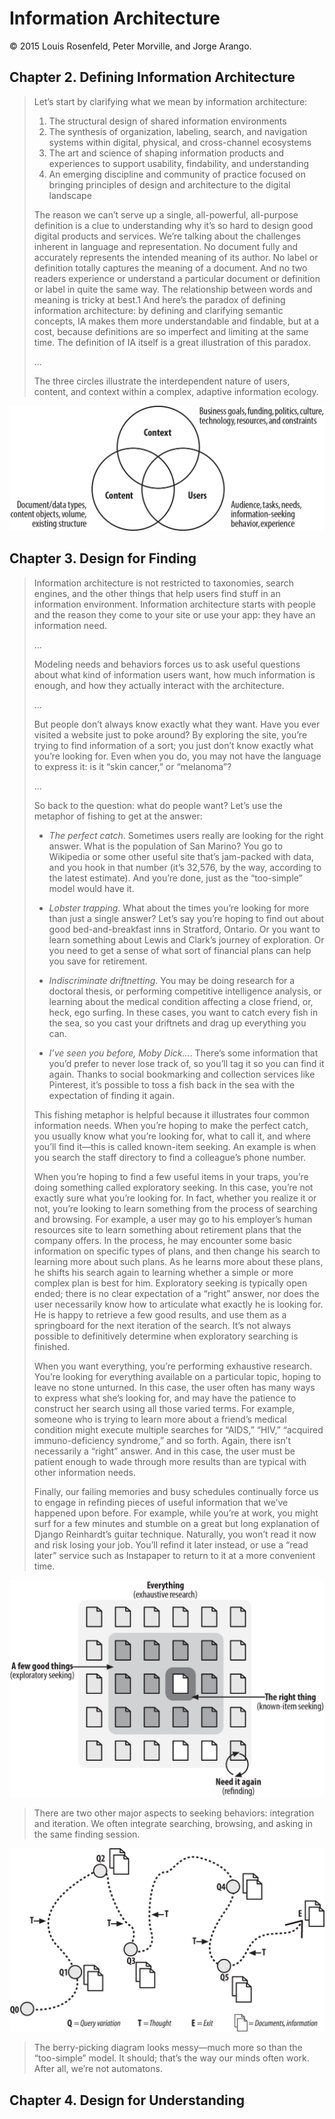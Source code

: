 # Information Architecture

© 2015 Louis Rosenfeld, Peter Morville, and Jorge Arango.

## Chapter 2. Defining Information Architecture

> Let’s start by clarifying what we mean by information architecture:
> 1. The structural design of shared information environments
> 2. The synthesis of organization, labeling, search, and navigation systems within digital, physical, and cross-channel ecosystems
> 3. The art and science of shaping information products and experiences to support usability, findability, and understanding
> 4. An emerging discipline and community of practice focused on bringing principles of design and architecture to the digital landscape
>
> The reason we can’t serve up a single, all-powerful, all-purpose definition is a clue to understanding why it’s so hard to design good digital products and services. We’re talking about the challenges inherent in language and representation. No document fully and accurately represents the intended meaning of its author. No label or definition totally captures the meaning of a document. And no two readers experience or understand a particular document or definition or label in quite the same way. The relationship between words and meaning is tricky at best.1 And here’s the paradox of defining information architecture: by defining and clarifying semantic concepts, IA makes them more understandable and findable, but at a cost, because definitions are so imperfect and limiting at the same time. The definition of IA itself is a great illustration of this paradox.
>
> ...
> 
> The three circles illustrate the interdependent nature of users, content, and context within a complex, adaptive information ecology.

![Users, Content, Context Illustration](/.attachments/users.context.content.png)

## Chapter 3. Design for Finding

> Information architecture is not restricted to taxonomies, search engines, and the other things that help users find stuff in an information environment. Information architecture starts with people and the reason they come to your site or use your app: they have an information need.
>
> ...
> 
> Modeling needs and behaviors forces us to ask useful questions about what kind of information users want, how much information is enough, and how they actually interact with the architecture.
> 
> ...
> 
> But people don’t always know exactly what they want. Have you ever visited a website just to poke around? By exploring the site, you’re trying to find information of a sort; you just don’t know exactly what you’re looking for. Even when you do, you may not have the language to express it: is it “skin cancer,” or “melanoma”?
>
> ...
> 
> So back to the question: what do people want? Let’s use the metaphor of fishing to get at the answer:
>
> - _The perfect catch_. Sometimes users really are looking for the right answer. What is the population of San Marino? You go to Wikipedia or some other useful site that’s jam-packed with data, and you hook in that number (it’s 32,576, by the way, according to the latest estimate). And you’re done, just as the “too-simple” model would have it.
>
> - _Lobster trapping_. What about the times you’re looking for more than just a single answer? Let’s say you’re hoping to find out about good bed-and-breakfast inns in Stratford, Ontario. Or you want to learn something about Lewis and Clark’s journey of exploration. Or you need to get a sense of what sort of financial plans can help you save for retirement.
>
> - _Indiscriminate driftnetting_. You may be doing research for a doctoral thesis, or performing competitive intelligence analysis, or learning about the medical condition affecting a close friend, or, heck, ego surfing. In these cases, you want to catch every fish in the sea, so you cast your driftnets and drag up everything you can.
>
> - _I’ve seen you before, Moby Dick..._. There’s some information that you’d prefer to never lose track of, so you’ll tag it so you can find it again. Thanks to social bookmarking and collection services like Pinterest, it’s possible to toss a fish back in the sea with the expectation of finding it again.
> 
> This fishing metaphor is helpful because it illustrates four common information needs. When you’re hoping to make the perfect catch, you usually know what you’re looking for, what to call it, and where you’ll find it—this is called known-item seeking. An example is when you search the staff directory to find a colleague’s phone number.
>
> When you’re hoping to find a few useful items in your traps, you’re doing something called exploratory seeking. In this case, you’re not exactly sure what you’re looking for. In fact, whether you realize it or not, you’re looking to learn something from the process of searching and browsing. For example, a user may go to his employer’s human resources site to learn something about retirement plans that the company offers. In the process, he may encounter some basic information on specific types of plans, and then change his search to learning more about such plans. As he learns more about these plans, he shifts his search again to learning whether a simple or more complex plan is best for him. Exploratory seeking is typically open ended; there is no clear expectation of a “right” answer, nor does the user necessarily know how to articulate what exactly he is looking for. He is happy to retrieve a few good results, and use them as a springboard for the next iteration of the search. It’s not always possible to definitively determine when exploratory searching is finished.
> 
> When you want everything, you’re performing exhaustive research. You’re looking for everything available on a particular topic, hoping to leave no stone unturned. In this case, the user often has many ways to express what she’s looking for, and may have the patience to construct her search using all those varied terms. For example, someone who is trying to learn more about a friend’s medical condition might execute multiple searches for “AIDS,” “HIV,” “acquired immuno-deficiency syndrome,” and so forth. Again, there isn’t necessarily a “right” answer. And in this case, the user must be patient enough to wade through more results than are typical with other information needs.
> 
> Finally, our failing memories and busy schedules continually force us to engage in refinding pieces of useful information that we’ve happened upon before. For example, while you’re at work, you might surf for a few minutes and stumble on a great but long explanation of Django Reinhardt’s guitar technique. Naturally, you won’t read it now and risk losing your job. You’ll refind it later instead, or use a “read later” service such as Instapaper to return to it at a more convenient time.

![Four common information needs](/.attachments/fishing.information.png)

> There are two other major aspects to seeking behaviors: integration and iteration. We often integrate searching, browsing, and asking in the same finding session.

![Berry picing model](/.attachments/berry.picking.png)

> The berry-picking diagram looks messy—much more so than the “too-simple” model. It should; that’s the way our minds often work. After all, we’re not automatons.

## Chapter 4. Design for Understanding

